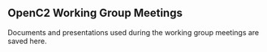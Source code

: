 ## OpenC2 Working Group Meetings

Documents and presentations used during the working group meetings are saved here.